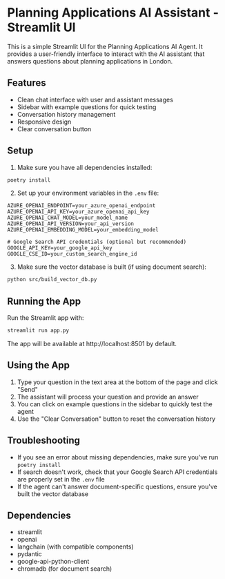 # Planning Applications AI Assistant - Streamlit UI

This is a simple Streamlit UI for the Planning Applications AI Agent. It provides a user-friendly interface to interact with the AI assistant that answers questions about planning applications in London.

## Features

- Clean chat interface with user and assistant messages
- Sidebar with example questions for quick testing
- Conversation history management
- Responsive design
- Clear conversation button

## Setup

1. Make sure you have all dependencies installed:

```bash
poetry install
```

2. Set up your environment variables in the `.env` file:

```
AZURE_OPENAI_ENDPOINT=your_azure_openai_endpoint
AZURE_OPENAI_API_KEY=your_azure_openai_api_key
AZURE_OPENAI_CHAT_MODEL=your_model_name
AZURE_OPENAI_API_VERSION=your_api_version
AZURE_OPENAI_EMBEDDING_MODEL=your_embedding_model

# Google Search API credentials (optional but recommended)
GOOGLE_API_KEY=your_google_api_key
GOOGLE_CSE_ID=your_custom_search_engine_id
```

3. Make sure the vector database is built (if using document search):

```bash
python src/build_vector_db.py
```

## Running the App

Run the Streamlit app with:

```bash
streamlit run app.py
```

The app will be available at http://localhost:8501 by default.

## Using the App

1. Type your question in the text area at the bottom of the page and click "Send"
2. The assistant will process your question and provide an answer
3. You can click on example questions in the sidebar to quickly test the agent
4. Use the "Clear Conversation" button to reset the conversation history

## Troubleshooting

- If you see an error about missing dependencies, make sure you've run `poetry install`
- If search doesn't work, check that your Google Search API credentials are properly set in the `.env` file
- If the agent can't answer document-specific questions, ensure you've built the vector database

## Dependencies

- streamlit
- openai
- langchain (with compatible components)
- pydantic
- google-api-python-client
- chromadb (for document search)
